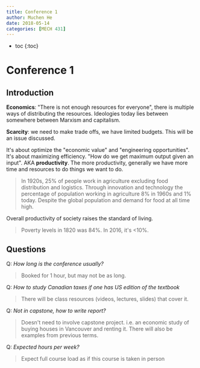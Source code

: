```yaml
---
title: Conference 1
author: Muchen He
date: 2018-05-14
categories: [MECH 431]
---
```




- toc
{:toc}

# Conference 1

## Introduction

**Economics**: "There is not enough resources for everyone", there is multiple ways of distributing the resources. Ideologies today lies between somewhere between Marxism and capitalism.

**Scarcity**: we need to make trade offs, we have limited budgets. This will be an issue discussed.

It's about optimize the "economic value" and "engineering opportunities". It's about maximizing efficiency. "How do we get maximum output given an input". AKA **productivity**. The more productivity, generally we have more time and resources to do things we want to do.

>In 1920s, 25% of people work in agriculture excluding food distribution and logistics. Through innovation and technology the percentage of population working in agriculture 8% in 1960s and 1% today. Despite the global population and demand for food at all time high.

Overall productivity of society raises the standard of living.

> Poverty levels in 1820 was 84%. In 2016, it's <10%.



## Questions

Q: *How long is the conference usually?*

> Booked for 1 hour, but may not be as long.

Q: *How to study Canadian taxes if one has US edition of the textbook*

> There will be class resources (videos, lectures, slides) that cover it.

Q: *Not in capstone, how to write report?*

> Doesn't need to involve capstone project. i.e. an economic study of buying houses in Vancouver and renting it. There will also be examples from previous terms.

Q: *Expected hours per week?*

> Expect full course load as if this course is taken in person

